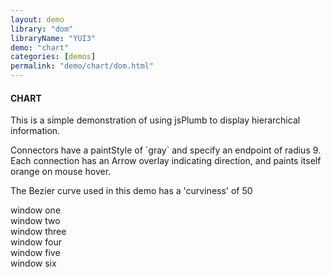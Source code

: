 ```yaml
---
layout: demo
library: "dom"
libraryName: "YUI3"
demo: "chart"
categories: [demos]
permalink: "demo/chart/dom.html"
---
```


<div class="explanation">
	<h4>CHART</h4>
	<p>This is a simple demonstration of using jsPlumb to display hierarchical information.</p>
	<p>Connectors have a paintStyle of `gray` and specify an endpoint of radius 9.
	Each connection has an Arrow overlay indicating direction, and paints itself orange on mouse hover.
	</p>
	<p>The Bezier curve used in this demo has a 'curviness' of 50</p>
</div>
<div class="demo chart-demo" id="chart-demo">
	<div class="window" id="chartWindow1">window one</div>
	<div class="window" id="chartWindow2">window two</div>
	<div class="window" id="chartWindow3">window three</div>
	<div class="window" id="chartWindow4">window four</div>
	<div class="window" id="chartWindow5">window five</div>
	<div class="window" id="chartWindow6">window six</div>
</div>
